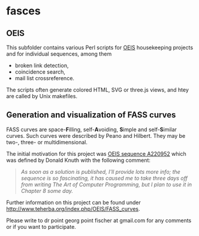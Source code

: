 # fasces
## OEIS
This subfolder contains various Perl scripts for [OEIS](https://oeis.org/) housekeeping projects and for individual sequences, among them
* broken link detection,
* coincidence search,
* mail list crossreference.

The scripts often generate colored HTML, SVG or three.js views, and htey are called by Unix makefiles.

## Generation and visualization of FASS curves

FASS curves are space-**F**illing, self-**A**voiding, **S**imple and self-**S**imilar curves.
Such curves were described by Peano and Hilbert. 
They may be two-, three- or multidimensional.

The initial motivation for this project was [OEIS sequence A220952](https://oeis.org/search?q=A220952) which was defined by Donald Knuth with the following comment:
> *As soon as a solution is published, I'll provide lots more info; the sequence is so fascinating, it has caused me to take three days off from writing The Art of Computer Programming, but I plan to use it in Chapter 8 some day.*

Further information on this project can be found under
http://www.teherba.org/index.php/OEIS/FASS_curves. 

Please write to dr point georg point fischer at gmail.com for any comments
or if you want to participate.

